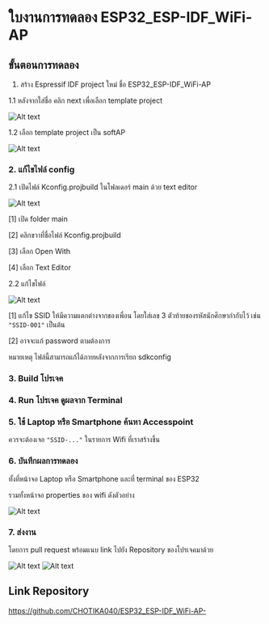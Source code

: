 # ใบงานการทดลอง ESP32_ESP-IDF_WiFi-AP

## ขั้นตอนการทดลอง

1. สร้าง Espressif IDF project ใหม่ ชื่อ  ESP32_ESP-IDF_WiFi-AP 


1.1  หลังจากใส่ชื่อ คลิก next เพื่อเลือก template project

![Alt text](./Pictures/1.Create-new-project.png)


1.2 เลือก template project เป็น softAP

![Alt text](Pictures/2.Select-template.png)


### 2. แก้ไขไฟล์ config

2.1 เปิดไฟล์ Kconfig.projbuild  ในโฟลเดอร์ main ด้วย text editor


![Alt text](./Pictures/3.open-Kconfig-file.png)

[1] เปิด folder  main
 
[2] คลิกขวาที่ชื่อไฟล์ Kconfig.projbuild

[3] เลือก Open With
 
[4] เลือก Text Editor


2.2 แก้ไขไฟล์

![Alt text](./Pictures/4.Edit-Kconfig-file.png) 

[1] แก้ไข SSID  ให้มีความแตกต่างจากของเพื่อน โดยใส่เลข 3 ตัวท้ายของรหัสนักศึกษากำกับไว้ เช่น `"SSID-001"` เป็นต้น

[2]  อาจจะแก้ password ตามต้องการ

หมายเหตุ ไฟล์นี้สามารถแก้ได้ภายหลังจากการเรียก  sdkconfig

### 3. Build โปรเจค

### 4. Run โปรเจค ดูผลจาก Terminal

### 5. ใช้ Laptop หรือ Smartphone ค้นหา Accesspoint 

ควรจะต้องเจอ `"SSID-..."` ในรายการ Wifi ที่เราสร้างขึ้น

### 6. บันทึกผลการทดลอง 

ทั้งที่หน้าจอ Laptop หรือ Smartphone และที่ terminal ของ ESP32

รวมทั้งหน้าจอ properties ของ wifi ดังตัวอย่าง

![Alt text](./Pictures/5.Example_Wifi_Properties.png)
### 7. ส่งงาน

โดยการ pull request พร้อมแนบ link ไปยัง Repository ของโปรเจคมาด้วย

![Alt text](Pictures/Lab_AP_01.png)
![Alt text](Pictures/Lab_AP_02.png)

## Link Repository
https://github.com/CHOTIKA040/ESP32_ESP-IDF_WiFi-AP-